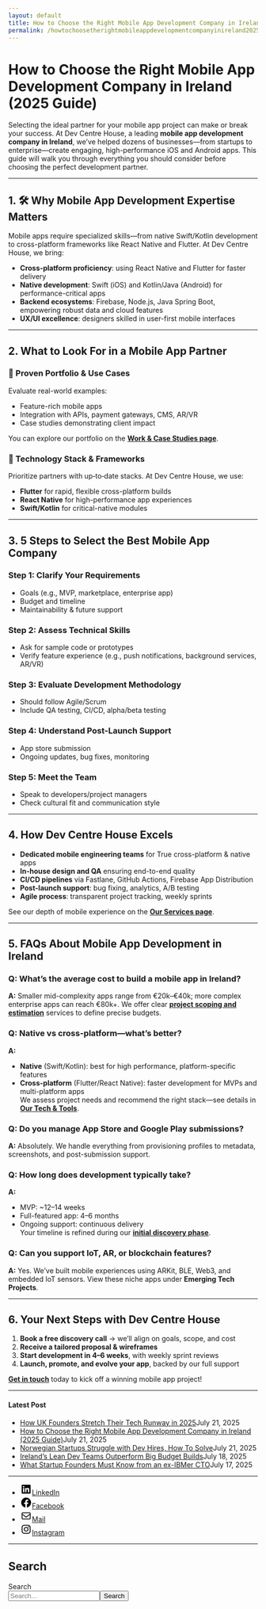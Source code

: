 ```yaml
---
layout: default
title: How to Choose the Right Mobile App Development Company in Ireland (2025 Guide)
permalink: /howtochoosetherightmobileappdevelopmentcompanyinireland2025guide/
---
```



<div class="wp-block-columns alignwide is-layout-flex wp-container-core-columns-is-layout-8ba3830c wp-block-columns-is-layout-flex" style="margin-top:0;margin-bottom:0;padding-right:0;padding-left:0">
<div class="wp-block-column is-layout-flow wp-block-column-is-layout-flow" style="flex-basis:70%">
<div class="wp-block-group has-global-padding is-layout-constrained wp-block-group-is-layout-constrained">
<h1 class="alignwide wp-block-post-title has-x-large-font-size">How to Choose the Right Mobile App Development Company in Ireland (2025 Guide)</h1>
<div aria-hidden="true" class="wp-block-spacer" style="height:var(--wp--preset--spacing--10)"></div>
</div>
<div class="wp-block-group has-global-padding is-layout-constrained wp-block-group-is-layout-constrained"><div class="entry-content alignwide wp-block-post-content has-global-padding is-layout-constrained wp-container-core-post-content-is-layout-a5dd074b wp-block-post-content-is-layout-constrained">
<p>Selecting the ideal partner for your mobile app project can make or break your success. At Dev Centre House, a leading <strong>mobile app development company in Ireland</strong>, we’ve helped dozens of businesses—from startups to enterprise—create engaging, high-performance iOS and Android apps. This guide will walk you through everything you should consider before choosing the perfect development partner.</p>
<hr class="wp-block-separator has-alpha-channel-opacity"/>
<h2 class="wp-block-heading">1. 🛠 Why Mobile App Development Expertise Matters</h2>
<p>Mobile apps require specialized skills—from native Swift/Kotlin development to cross-platform frameworks like React Native and Flutter. At Dev Centre House, we bring:</p>
<ul class="wp-block-list">
<li><strong>Cross‑platform proficiency</strong>: using React Native and Flutter for faster delivery</li>
<li><strong>Native development</strong>: Swift (iOS) and Kotlin/Java (Android) for performance-critical apps</li>
<li><strong>Backend ecosystems</strong>: Firebase, Node.js, Java Spring Boot, empowering robust data and cloud features</li>
<li><strong>UX/UI excellence</strong>: designers skilled in user-first mobile interfaces</li>
</ul>
<hr class="wp-block-separator has-alpha-channel-opacity"/>
<h2 class="wp-block-heading">2. What to Look For in a Mobile App Partner</h2>
<h3 class="wp-block-heading">🔹 Proven Portfolio &amp; Use Cases</h3>
<p>Evaluate real-world examples:</p>
<ul class="wp-block-list">
<li>Feature-rich mobile apps</li>
<li>Integration with APIs, payment gateways, CMS, AR/VR</li>
<li>Case studies demonstrating client impact</li>
</ul>
<p>You can explore our portfolio on the <strong><a href="https://chatgpt.com/work" rel="noopener" target="_blank">Work &amp; Case Studies page</a></strong>.</p>
<h3 class="wp-block-heading">🔹 Technology Stack &amp; Frameworks</h3>
<p>Prioritize partners with up‑to‑date stacks. At Dev Centre House, we use:</p>
<ul class="wp-block-list">
<li><strong>Flutter</strong> for rapid, flexible cross-platform builds</li>
<li><strong>React Native</strong> for high-performance app experiences</li>
<li><strong>Swift/Kotlin</strong> for critical-native modules</li>
</ul>
<hr class="wp-block-separator has-alpha-channel-opacity"/>
<h2 class="wp-block-heading">3. 5 Steps to Select the Best Mobile App Company</h2>
<h3 class="wp-block-heading">Step 1: Clarify Your Requirements</h3>
<ul class="wp-block-list">
<li>Goals (e.g., MVP, marketplace, enterprise app)</li>
<li>Budget and timeline</li>
<li>Maintainability &amp; future support</li>
</ul>
<h3 class="wp-block-heading">Step 2: Assess Technical Skills</h3>
<ul class="wp-block-list">
<li>Ask for sample code or prototypes</li>
<li>Verify feature experience (e.g., push notifications, background services, AR/VR)</li>
</ul>
<h3 class="wp-block-heading">Step 3: Evaluate Development Methodology</h3>
<ul class="wp-block-list">
<li>Should follow Agile/Scrum</li>
<li>Include QA testing, CI/CD, alpha/beta testing</li>
</ul>
<h3 class="wp-block-heading">Step 4: Understand Post-Launch Support</h3>
<ul class="wp-block-list">
<li>App store submission</li>
<li>Ongoing updates, bug fixes, monitoring</li>
</ul>
<h3 class="wp-block-heading">Step 5: Meet the Team</h3>
<ul class="wp-block-list">
<li>Speak to developers/project managers</li>
<li>Check cultural fit and communication style</li>
</ul>
<hr class="wp-block-separator has-alpha-channel-opacity"/>
<h2 class="wp-block-heading">4. How Dev Centre House Excels</h2>
<ul class="wp-block-list">
<li><strong>Dedicated mobile engineering teams</strong> for True cross-platform &amp; native apps</li>
<li><strong>In-house design and QA</strong> ensuring end-to-end quality</li>
<li><strong>CI/CD pipelines</strong> via Fastlane, GitHub Actions, Firebase App Distribution</li>
<li><strong>Post-launch support</strong>: bug fixing, analytics, A/B testing</li>
<li><strong>Agile process</strong>: transparent project tracking, weekly sprints</li>
</ul>
<p>See our depth of mobile experience on the <strong><a href="https://chatgpt.com/services" rel="noopener" target="_blank">Our Services page</a></strong>.</p>
<hr class="wp-block-separator has-alpha-channel-opacity"/>
<h2 class="wp-block-heading">5. FAQs About Mobile App Development in Ireland</h2>
<h3 class="wp-block-heading">Q: What’s the average cost to build a mobile app in Ireland?</h3>
<p><strong>A:</strong> Smaller mid-complexity apps range from €20k–€40k; more complex enterprise apps can reach €80k+. We offer clear <strong><a href="https://chatgpt.com/contact" rel="noopener" target="_blank">project scoping and estimation</a></strong> services to define precise budgets.</p>
<h3 class="wp-block-heading">Q: Native vs cross-platform—what’s better?</h3>
<p><strong>A:</strong></p>
<ul class="wp-block-list">
<li><strong>Native</strong> (Swift/Kotlin): best for high performance, platform-specific features</li>
<li><strong>Cross-platform</strong> (Flutter/React Native): faster development for MVPs and multi-platform apps<br/>We assess project needs and recommend the right stack—see details in <strong><a href="https://chatgpt.com/tech-stack" rel="noopener" target="_blank">Our Tech &amp; Tools</a></strong>.</li>
</ul>
<h3 class="wp-block-heading">Q: Do you manage App Store and Google Play submissions?</h3>
<p><strong>A:</strong> Absolutely. We handle everything from provisioning profiles to metadata, screenshots, and post-submission support.</p>
<h3 class="wp-block-heading">Q: How long does development typically take?</h3>
<p><strong>A:</strong></p>
<ul class="wp-block-list">
<li>MVP: ~12–14 weeks</li>
<li>Full-featured app: 4–6 months</li>
<li>Ongoing support: continuous delivery<br/>Your timeline is refined during our <strong><a href="https://chatgpt.com/contact" rel="noopener" target="_blank">initial discovery phase</a></strong>.</li>
</ul>
<h3 class="wp-block-heading">Q: Can you support IoT, AR, or blockchain features?</h3>
<p><strong>A:</strong> Yes. We’ve built mobile experiences using ARKit, BLE, Web3, and embedded IoT sensors. View these niche apps under <strong>Emerging Tech Projects</strong>.</p>
<hr class="wp-block-separator has-alpha-channel-opacity"/>
<h2 class="wp-block-heading">6. Your Next Steps with Dev Centre House</h2>
<ol class="wp-block-list">
<li><strong>Book a free discovery call</strong> → we’ll align on goals, scope, and cost</li>
<li><strong>Receive a tailored proposal &amp; wireframes</strong></li>
<li><strong>Start development in 4–6 weeks</strong>, with weekly sprint reviews</li>
<li><strong>Launch, promote, and evolve your app</strong>, backed by our full support</li>
</ol>
<p><strong><a href="https://devcentrehouse.eu/contact">Get in touch</a></strong> today to kick off a winning mobile app project!</p>
</div></div>
</div>
<div class="wp-block-column is-layout-flow wp-block-column-is-layout-flow" style="flex-basis:30%"><aside class="wp-block-template-part">
<div class="wp-block-group is-layout-flow wp-container-core-group-is-layout-0ba1ad86 wp-block-group-is-layout-flow" style="padding-right:0;padding-left:0">
<hr class="wp-block-separator has-text-color has-contrast-color has-alpha-channel-opacity has-contrast-background-color has-background is-style-wide"/>
<h4 class="wp-block-heading has-large-font-size"><strong>Latest Post</strong></h4>
<ul class="wp-block-latest-posts__list has-dates wp-block-latest-posts" style="margin-top:0;margin-bottom:0;margin-left:0;margin-right:0;"><li><a class="wp-block-latest-posts__post-title" href="https://www.devcentrehouse.eu/blogs/uk-founders-tech-runway-strategies-2025/">How UK Founders Stretch Their Tech Runway in 2025</a><time class="wp-block-latest-posts__post-date" datetime="2025-07-21T12:16:21+00:00">July 21, 2025</time></li>
<li><a class="wp-block-latest-posts__post-title" href="https://www.devcentrehouse.eu/blogs/how-to-choose-the-right-mobile-app-development-company-in-ireland-2025-guide/">How to Choose the Right Mobile App Development Company in Ireland (2025 Guide)</a><time class="wp-block-latest-posts__post-date" datetime="2025-07-21T12:04:38+00:00">July 21, 2025</time></li>
<li><a class="wp-block-latest-posts__post-title" href="https://www.devcentrehouse.eu/blogs/norwegian-startups-developer-hiring-challenges/">Norwegian Startups Struggle with Dev Hires, How To Solve</a><time class="wp-block-latest-posts__post-date" datetime="2025-07-21T12:02:22+00:00">July 21, 2025</time></li>
<li><a class="wp-block-latest-posts__post-title" href="https://www.devcentrehouse.eu/blogs/irelands-lean-dev-teams-outperform-big-budget-builds/">Ireland’s Lean Dev Teams Outperform Big Budget Builds</a><time class="wp-block-latest-posts__post-date" datetime="2025-07-18T13:10:01+00:00">July 18, 2025</time></li>
<li><a class="wp-block-latest-posts__post-title" href="https://www.devcentrehouse.eu/blogs/what-startup-founders-must-know-from-an-ex-ibmer-cto/">What Startup Founders Must Know from an ex-IBMer CTO</a><time class="wp-block-latest-posts__post-date" datetime="2025-07-17T14:38:33+00:00">July 17, 2025</time></li>
</ul>
<hr class="wp-block-separator has-text-color has-contrast-color has-alpha-channel-opacity has-contrast-background-color has-background is-style-wide"/>
<ul class="wp-block-social-links is-layout-flex wp-block-social-links-is-layout-flex"><li class="wp-social-link wp-social-link-linkedin wp-block-social-link"><a class="wp-block-social-link-anchor" href="https://www.linkedin.com/company/devcentrehouse/"><svg aria-hidden="true" focusable="false" height="24" version="1.1" viewbox="0 0 24 24" width="24" xmlns="http://www.w3.org/2000/svg"><path d="M19.7,3H4.3C3.582,3,3,3.582,3,4.3v15.4C3,20.418,3.582,21,4.3,21h15.4c0.718,0,1.3-0.582,1.3-1.3V4.3 C21,3.582,20.418,3,19.7,3z M8.339,18.338H5.667v-8.59h2.672V18.338z M7.004,8.574c-0.857,0-1.549-0.694-1.549-1.548 c0-0.855,0.691-1.548,1.549-1.548c0.854,0,1.547,0.694,1.547,1.548C8.551,7.881,7.858,8.574,7.004,8.574z M18.339,18.338h-2.669 v-4.177c0-0.996-0.017-2.278-1.387-2.278c-1.389,0-1.601,1.086-1.601,2.206v4.249h-2.667v-8.59h2.559v1.174h0.037 c0.356-0.675,1.227-1.387,2.526-1.387c2.703,0,3.203,1.779,3.203,4.092V18.338z"></path></svg><span class="wp-block-social-link-label screen-reader-text">LinkedIn</span></a></li>
<li class="wp-social-link wp-social-link-facebook wp-block-social-link"><a class="wp-block-social-link-anchor" href="https://www.facebook.com/devcentrehouse"><svg aria-hidden="true" focusable="false" height="24" version="1.1" viewbox="0 0 24 24" width="24" xmlns="http://www.w3.org/2000/svg"><path d="M12 2C6.5 2 2 6.5 2 12c0 5 3.7 9.1 8.4 9.9v-7H7.9V12h2.5V9.8c0-2.5 1.5-3.9 3.8-3.9 1.1 0 2.2.2 2.2.2v2.5h-1.3c-1.2 0-1.6.8-1.6 1.6V12h2.8l-.4 2.9h-2.3v7C18.3 21.1 22 17 22 12c0-5.5-4.5-10-10-10z"></path></svg><span class="wp-block-social-link-label screen-reader-text">Facebook</span></a></li>
<li class="wp-social-link wp-social-link-mail wp-block-social-link"><a class="wp-block-social-link-anchor" href="/cdn-cgi/l/email-protection#8caaafbdbcb8b7aaafbdbcbdb7aaafbdbcb4b7e0e3aaafbcbab8b7aaafbdbcbcb7e9faefe9aaafbdbdbcb7f8aaafbdbdb8b7aaafbdbcbdb7e4e3aaafbdbdbbb7ffe9aaafbcb8bab7aaafbdbcbdb7f9"><svg aria-hidden="true" focusable="false" height="24" version="1.1" viewbox="0 0 24 24" width="24" xmlns="http://www.w3.org/2000/svg"><path d="M19,5H5c-1.1,0-2,.9-2,2v10c0,1.1.9,2,2,2h14c1.1,0,2-.9,2-2V7c0-1.1-.9-2-2-2zm.5,12c0,.3-.2.5-.5.5H5c-.3,0-.5-.2-.5-.5V9.8l7.5,5.6,7.5-5.6V17zm0-9.1L12,13.6,4.5,7.9V7c0-.3.2-.5.5-.5h14c.3,0,.5.2.5.5v.9z"></path></svg><span class="wp-block-social-link-label screen-reader-text">Mail</span></a></li>
<li class="wp-social-link wp-social-link-instagram wp-block-social-link"><a class="wp-block-social-link-anchor" href="https://www.instagram.com/devcentrehouse/"><svg aria-hidden="true" focusable="false" height="24" version="1.1" viewbox="0 0 24 24" width="24" xmlns="http://www.w3.org/2000/svg"><path d="M12,4.622c2.403,0,2.688,0.009,3.637,0.052c0.877,0.04,1.354,0.187,1.671,0.31c0.42,0.163,0.72,0.358,1.035,0.673 c0.315,0.315,0.51,0.615,0.673,1.035c0.123,0.317,0.27,0.794,0.31,1.671c0.043,0.949,0.052,1.234,0.052,3.637 s-0.009,2.688-0.052,3.637c-0.04,0.877-0.187,1.354-0.31,1.671c-0.163,0.42-0.358,0.72-0.673,1.035 c-0.315,0.315-0.615,0.51-1.035,0.673c-0.317,0.123-0.794,0.27-1.671,0.31c-0.949,0.043-1.233,0.052-3.637,0.052 s-2.688-0.009-3.637-0.052c-0.877-0.04-1.354-0.187-1.671-0.31c-0.42-0.163-0.72-0.358-1.035-0.673 c-0.315-0.315-0.51-0.615-0.673-1.035c-0.123-0.317-0.27-0.794-0.31-1.671C4.631,14.688,4.622,14.403,4.622,12 s0.009-2.688,0.052-3.637c0.04-0.877,0.187-1.354,0.31-1.671c0.163-0.42,0.358-0.72,0.673-1.035 c0.315-0.315,0.615-0.51,1.035-0.673c0.317-0.123,0.794-0.27,1.671-0.31C9.312,4.631,9.597,4.622,12,4.622 M12,3 C9.556,3,9.249,3.01,8.289,3.054C7.331,3.098,6.677,3.25,6.105,3.472C5.513,3.702,5.011,4.01,4.511,4.511 c-0.5,0.5-0.808,1.002-1.038,1.594C3.25,6.677,3.098,7.331,3.054,8.289C3.01,9.249,3,9.556,3,12c0,2.444,0.01,2.751,0.054,3.711 c0.044,0.958,0.196,1.612,0.418,2.185c0.23,0.592,0.538,1.094,1.038,1.594c0.5,0.5,1.002,0.808,1.594,1.038 c0.572,0.222,1.227,0.375,2.185,0.418C9.249,20.99,9.556,21,12,21s2.751-0.01,3.711-0.054c0.958-0.044,1.612-0.196,2.185-0.418 c0.592-0.23,1.094-0.538,1.594-1.038c0.5-0.5,0.808-1.002,1.038-1.594c0.222-0.572,0.375-1.227,0.418-2.185 C20.99,14.751,21,14.444,21,12s-0.01-2.751-0.054-3.711c-0.044-0.958-0.196-1.612-0.418-2.185c-0.23-0.592-0.538-1.094-1.038-1.594 c-0.5-0.5-1.002-0.808-1.594-1.038c-0.572-0.222-1.227-0.375-2.185-0.418C14.751,3.01,14.444,3,12,3L12,3z M12,7.378 c-2.552,0-4.622,2.069-4.622,4.622S9.448,16.622,12,16.622s4.622-2.069,4.622-4.622S14.552,7.378,12,7.378z M12,15 c-1.657,0-3-1.343-3-3s1.343-3,3-3s3,1.343,3,3S13.657,15,12,15z M16.804,6.116c-0.596,0-1.08,0.484-1.08,1.08 s0.484,1.08,1.08,1.08c0.596,0,1.08-0.484,1.08-1.08S17.401,6.116,16.804,6.116z"></path></svg><span class="wp-block-social-link-label screen-reader-text">Instagram</span></a></li></ul>
<hr class="wp-block-separator has-text-color has-contrast-color has-alpha-channel-opacity has-contrast-background-color has-background is-style-wide"/>
<div class="wp-block-group is-vertical is-content-justification-stretch is-layout-flex wp-container-core-group-is-layout-38a18bb4 wp-block-group-is-layout-flex">
<h2 class="wp-block-heading" style="font-size:clamp(1.039rem, 1.039rem + ((1vw - 0.2rem) * 0.935), 1.6rem);">Search</h2>
<form action="https://www.devcentrehouse.eu/blogs/" class="wp-block-search__button-outside wp-block-search__text-button wp-block-search" method="get" role="search"><label class="wp-block-search__label screen-reader-text" for="wp-block-search__input-2">Search</label><div class="wp-block-search__inside-wrapper" style="width: 100%"><input class="wp-block-search__input" id="wp-block-search__input-2" name="s" placeholder="Search..." required="" type="search" value=""/><button aria-label="Search" class="wp-block-search__button wp-element-button" type="submit">Search</button></div></form></div>
<div aria-hidden="true" class="wp-block-spacer" style="height:var(--wp--preset--spacing--10)"></div>
</div>
</aside></div>
</div>
